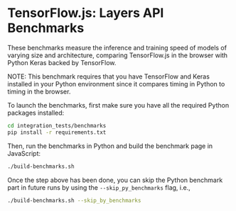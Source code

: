 # TensorFlow.js: Layers API Benchmarks

These benchmarks measure the inference and training speed of models of
varying size and architecture, comparing TensorFlow.js in the browser with
Python Keras backed by TensorFlow.

NOTE: This benchmark requires that you have TensorFlow and Keras installed in your
Python environment since it compares timing in Python to timing in the browser.

To launch the benchmarks, first make sure you have all the required Python
packages installed:

```sh
cd integration_tests/benchmarks
pip install -r requirements.txt
```

Then, run the benchmarks in Python and build the benchmark page in JavaScript:

```sh
./build-benchmarks.sh
```

Once the step above has been done, you can skip the Python benchmark part in
future runs by using the `--skip_py_benchmarks` flag, i.e.,

```sh
./build-benchmarks.sh --skip_by_benchmarks
```
